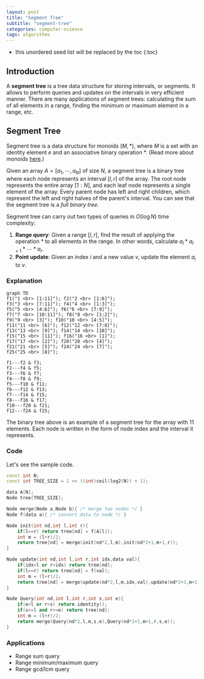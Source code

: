 ```yaml
---
layout: post
title: "Segment Tree"
subtitle: "segment-tree"
categories: computer-science
tags: algorithms
---
```


<!--more-->
* this unordered seed list will be replaced by the toc
{:toc}

## Introduction
A **segment tree** is a tree data structure for storing intervals, or segments. It allows to perform queries and updates on the intervals in very efficient manner.
There are many applications of segment trees: calculating the sum of all elements in a range, finding the minimum or maximum element in a range, etc.

## Segment Tree
Segment tree is a data structure for monoids $(M, \ast)$, where $M$ is a set with an identity element $e$ and an associative binary operation $\ast$.
(Read more about monoids [here](https://en.wikipedia.org/wiki/Monoid).)

Given an array $A=[a_1,\cdots,a_N]$ of size $N$, a segment tree is a binary tree where each node represents an interval $[l,r]$ of the array.
The root node represents the entire array $[1:N]$, and each leaf node represents a single element of the array.
Every parent node has left and right children, which represent the left and right halves of the parent's interval.
You can see that the segment tree is a _full binary tree_.

Segment tree can carry out two types of queries in $O(\log N)$ time complexity:
1. **Range query**: Given a range $[l,r]$, find the result of applying the operation $\ast$ to all elements in the range. In other words, calculate $a_l \ast a_{l+1} \ast \cdots \ast a_r$.
2. **Point update**: Given an index $i$ and a new value $v$, update the element $a_i$ to $v$.

### Explanation
```mermaid
graph TD
f1("1 <br> [1:11]"); f2("2 <br> [1:6]");
f3("3 <br> [7:11]"); f4("4 <br> [1:3]");
f5("5 <br> [4:6]"); f6("6 <br> [7:9]");
f7("7 <br> [10:11]"); f8("8 <br> [1:2]");
f9("9 <br> [3]"); f10("10 <br> [4:5]");
f11("11 <br> [6]"); f12("12 <br> [7:8]");
f13("13 <br> [9]"); f14("14 <br> [10]");
f15("15 <br> [11]"); f16("16 <br> [1]");
f17("17 <br> [2]"); f20("20 <br> [4]");
f21("21 <br> [5]"); f24("24 <br> [7]");
f25("25 <br> [8]");

f1---f2 & f3;
f2---f4 & f5;
f3---f6 & f7;
f4---f8 & f9;
f5---f10 & f11;
f6---f12 & f13;
f7---f14 & f15;
f8---f16 & f17;
f10---f20 & f21;
f12---f24 & f25;
```

The binary tree above is an example of a segment tree for the array with 11 elements.
Each node is written in the form of node index and the interval it represents.

### Code
Let's see the sample code.
```cpp
const int N;
const int TREE_SIZE = 1 << ((int)ceil(log2(N)) + 1);

data A[N];
Node tree[TREE_SIZE];

Node merge(Node a,Node b){ /* merge two nodes */ }
Node f(data a){ /* convert data to node */ }

Node init(int nd,int l,int r){
    if(l==r) return tree[nd] = f(A[l]);
    int m = (l+r)/2;
    return tree[nd] = merge(init(nd*2,l,m),init(nd*2+1,m+1,r));
}

Node update(int nd,int l,int r,int idx,data val){
    if(idx<l or r<idx) return tree[nd];
    if(l==r) return tree[nd] = f(val);
    int m = (l+r)/2;
    return tree[nd] = merge(update(nd*2,l,m,idx,val),update(nd*2+1,m+1,r,idx,val));
}

Node Query(int nd,int l,int r,int s,int e){
    if(e<l or r<s) return identity();
    if(s<=l and r<=e) return tree[nd];
    int m = (l+r)/2;
    return merge(Query(nd*2,l,m,s,e),Query(nd*2+1,m+1,r,s,e));
}
```

### Applications

* Range sum query
* Range minimum/maximum query
* Range gcd/lcm query